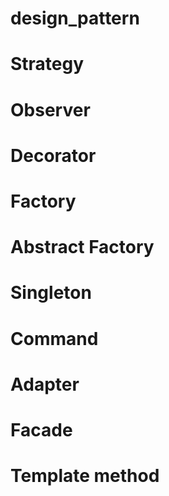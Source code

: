 # design_pattern

# Strategy

# Observer

# Decorator

# Factory

# Abstract Factory

# Singleton

# Command

# Adapter

# Facade

# Template method